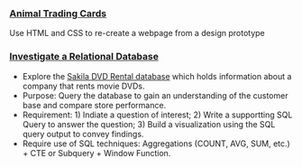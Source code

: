 ### [Animal Trading Cards](https://github.com/phphoebe/udacity-projects-mixed/tree/master/Animal%20Trading%20Cards)

Use HTML and CSS to re-create a webpage from a design prototype 

### [Investigate a Relational Database](https://github.com/phphoebe/udacity-projects-mixed/tree/master/Investigate%20a%20Relational%20Database)
* Explore the [Sakila DVD Rental database](https://www.postgresqltutorial.com/postgresql-sample-database/) which holds information about a company that rents movie DVDs. 
*  Purpose: Query the database to gain an understanding of the customer base and compare store performance.
*  Requirement: 1) Indiate a question of interest; 2) Write a supportting SQL Query to answer the question; 3) Build a visualization using the SQL query output to convey findings. 
* Require use of SQL techniques: Aggregations (COUNT, AVG, SUM, etc.) + CTE or Subquery + Window Function.
